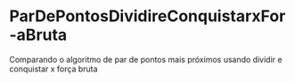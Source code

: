 # ParDePontosDividireConquistarxFor-aBruta
Comparando o algoritmo de par de pontos mais próximos usando dividir e conquistar x força bruta
